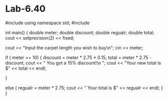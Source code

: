 # Lab-6.40
#include <iostream>
using namespace std;
#include <iomanip> 

int main() {
double meter;
double discount;
double regualr;
double total;
cout << setprecision(2) << fixed;

cout << "Input the carpet length you wish to buy\n";
cin >> meter;

if ( meter >= 10)
{ 
discount = meter * 2.75 * 0.15;
total = meter * 2.75 - discount;
cout << " You got a 15% discount!\n ";
cout << "Your new total is $" << total << endl;

}

else 
{
regualr = meter * 2.75;
 cout << " Your total is $" << regualr << endl;
}
}
